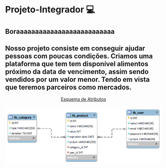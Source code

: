 # Projeto-Integrador 💻
## Boraaaaaaaaaaaaaaaaaaaaaaaaaa

## Nosso projeto consiste em conseguir ajudar pessoas com poucas condições. Criamos uma plataforma que tem tem disponível alimentos próximo da data de vencimento, assim sendo vendidos por um valor menor. Tendo em vista que teremos parceiros como mercados.

<div  style="text-align: center">
<a href="https://docs.google.com/document/d/1GfRfbH4m6urw4LkrJP4Lrvc2tSu4vreS0WkPHMHcwPE/edit?usp=sharing">Esquema de Atributos</a>
<br>
<br>
<img src='MySQL/DER_image.png' style="float:;"></img>
</div>

